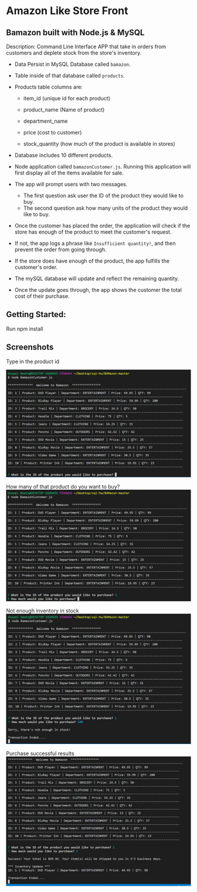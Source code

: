 # Amazon Like Store Front 

## Bamazon built with Node.js & MySQL

Description: Command Line Interface APP that take in orders from customers and deplete stock from the store's inventory.

- Data Persist in MySQL Database called `bamazon`.

- Table inside of that database called `products`.

- Products table columns are:

   * item_id (unique id for each product)

   * product_name (Name of product)

   * department_name

   * price (cost to customer)

   * stock_quantity (how much of the product is available in stores)

- Database includes 10 different products. 

- Node application called `bamazonCustomer.js`. Running this application will first display all of the items available for sale. 

- The app will prompt users with two messages.

   * The first question ask user the ID of the product they would like to buy.
   * The second question ask how many units of the product they would like to buy.

- Once the customer has placed the order, the application will check if the store has enough of the product to meet the customer's request.

- If not, the app logs a phrase like `Insufficient quantity!`, and then prevent the order from going through.

- If the store does have enough of the product, the app fulfills the customer's order.
- The mySQL database will update and reflect the remaining quantity.
- Once the update goes through, the app shows the customer the total cost of their purchase.

## Getting Started:

Run npm install

## Screenshots

Type in the product id

![Results Screenshot](question1.JPG)

How many of that product do you want to buy?
![Results Screenshot](question2.JPG)

Not enough inventory in stock
![Results Screenshot](inventory.JPG)

Purchase successful results
![Results Screenshot](purchase.JPG)
